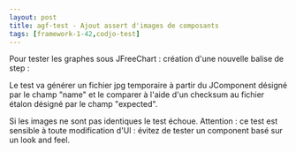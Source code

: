 ```yaml
---
layout: post
title: agf-test - Ajout assert d'images de composants
tags: [framework-1-42,codjo-test]
---
```

Pour tester les graphes sous JFreeChart : création d'une nouvelle balise de step :

<assertComponentImage name="myJFreeChartPanel" expected="MyJFreeChartPanel_etalon.jpg"/>

Le test va générer un fichier jpg temporaire à partir du JComponent désigné par le champ "name" et le comparer à l'aide d'un checksum au fichier étalon désigné par le champ "expected".

Si les images ne sont pas identiques le test échoue. Attention : ce test est sensible à toute modification d'UI : évitez de tester un component basé sur un look and feel.